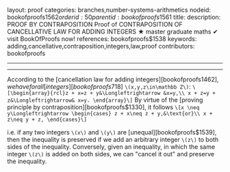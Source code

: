 layout: proof
categories: branches,number-systems-arithmetics
nodeid: bookofproofs$1562
orderid: 50
parentid: bookofproofs$1561
title: 
description: PROOF BY CONTRAPOSITION Proof of CONTRAPOSITION OF CANCELLATIVE LAW FOR ADDING INTEGERS &#9733; master graduate maths &#10004; visit BookOfProofs now!
references: bookofproofs$1538
keywords: adding,cancellative,contraposition,integers,law,proof
contributors: bookofproofs

---


---

According to the [cancellation law for adding integers][bookofproofs$1462], we have
 for all [integers][bookofproofs$718] `\(x,y,z\in\mathbb Z\)`:
`\[\begin{array}{rcl}z + x=z + y&\Longleftrightarrow &x=y,\\
x + z=y + z&\Longleftrightarrow& x=y.
\end{array}\]`
By virtue of the [proving principle by contraposition][bookofproofs$1330], it follows
`\[x \neq y\Longleftrightarrow \begin{cases} z + x\neq z + y,&\text{or}\\
x + z\neq y + z,
\end{cases}\]`

i.e. if any two integers `\(x\)` and `\(y\)` are [unequal][bookofproofs$1539], then the inequality is preserved if we add an arbitrary integer `\(z\)` to both sides of the inequality. Conversely, given an inequality, in which the same integer `\(z\)` is added on both sides, we can "cancel it out" and preserve the inequality.
